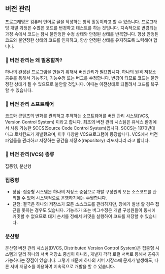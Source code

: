 ## 버전 관리
프로그래밍은 컴퓨터 언어로 글을 작성하는 창작 활동이라고 할 수 있습니다. 프로그래밍 개발 과정은 수많은 코드를 변경하고 테스트를 하는 것입니다.
지속적으로 변경되는 과정 속에서 코드는 잠시 불안정한 수정 상태와 안정된 상태를 반복합니다. 항상 안정된 코드와 불안정한 상태의 코드를 인지하고,
항상 안정된 상태를 유지하도록 노력해야 합니다.

### 📌 버전 관리는 왜 필용할까? 
하나의 완성된 프로그램을 만들기 위해서 버전관리가 필요합니다. 하나의 원격 저장소 공유를 통해서 기능추가, 기능수정 또는 버그를 수정합니다. 
변경이 되므로 코드는 불안정한 상태가 될 수 있으므로 불안할 것입니다. 이때는 이전상태로 되돌려서 코드를 복구할 수 있습니다.

### 📌 버전 관리 소프트웨어
코드와 콘텐츠의 변화를 관리하고 추적하는 소프트웨어를 버전 관리 시스템(VCS, Version Control System) 이라고 합니다. 최초의 버전 관리 시스템은 유닉스 환경에서 사용 가능한 SCCS(Source Code Control System)입니다. SCCS는 1970년대 마크 로치킨드가 개발했으며, 이후 다양한 VCS프로그램이 등장합니다. VCS에서 버전 파일들을 관리하고 저장하는 공간을 저장소(repository) 리포지터리 라고 합니다.

### 📌 버전 관리(VCS) 종류
집중형, 분산형

###  집중형
+ 장점: 집중형 시스템은 하나의 저장소 중심으로 개발 구성원의 모든 소스코드를 관리할 수 있어 시스템적으로 운영하기에는 수월합니다.  
+ 단점: 결국은 하나의 저장소가 모든 소스코드를 관리하지만, 장애가 발생 할 경우 접근을 못하는 경우도 있습니다. 기능추가 또는 버그수정은 개발 구성원들이 동시에 커밋할 수 없으므로 대기 순서를 정해서 커밋을 실행하여 코드를 저장할 수 있습니다.


###  분산형
분산형 버전 관리 시스템(DVCS, Distributed Version Control System)은 집중형 시스템과 달리 하나의 서버 저장소 중심이 아니라, 개발자 각각 로컬 서버로 통해서 공유가 가능하다는 장점이 있습니다. 그렇기 때문에 하나의 서버 저장소에 문제가 발생해도, 다른 서버 저장소를 이용하여 지속적으로 개발을 할 수 있습니다. 

